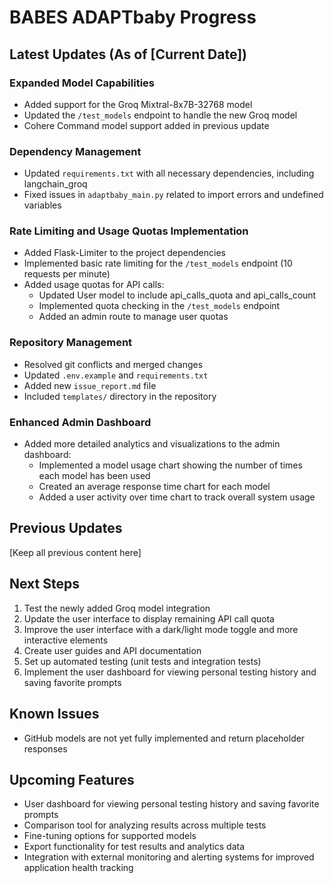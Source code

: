 # BABES ADAPTbaby Progress

## Latest Updates (As of [Current Date])

### Expanded Model Capabilities
- Added support for the Groq Mixtral-8x7B-32768 model
- Updated the `/test_models` endpoint to handle the new Groq model
- Cohere Command model support added in previous update

### Dependency Management
- Updated `requirements.txt` with all necessary dependencies, including langchain_groq
- Fixed issues in `adaptbaby_main.py` related to import errors and undefined variables

### Rate Limiting and Usage Quotas Implementation
- Added Flask-Limiter to the project dependencies
- Implemented basic rate limiting for the `/test_models` endpoint (10 requests per minute)
- Added usage quotas for API calls:
  - Updated User model to include api_calls_quota and api_calls_count
  - Implemented quota checking in the `/test_models` endpoint
  - Added an admin route to manage user quotas

### Repository Management
- Resolved git conflicts and merged changes
- Updated `.env.example` and `requirements.txt`
- Added new `issue_report.md` file
- Included `templates/` directory in the repository

### Enhanced Admin Dashboard
- Added more detailed analytics and visualizations to the admin dashboard:
  - Implemented a model usage chart showing the number of times each model has been used
  - Created an average response time chart for each model
  - Added a user activity over time chart to track overall system usage

## Previous Updates

[Keep all previous content here]

## Next Steps
1. Test the newly added Groq model integration
2. Update the user interface to display remaining API call quota
3. Improve the user interface with a dark/light mode toggle and more interactive elements
4. Create user guides and API documentation
5. Set up automated testing (unit tests and integration tests)
6. Implement the user dashboard for viewing personal testing history and saving favorite prompts

## Known Issues
- GitHub models are not yet fully implemented and return placeholder responses

## Upcoming Features
- User dashboard for viewing personal testing history and saving favorite prompts
- Comparison tool for analyzing results across multiple tests
- Fine-tuning options for supported models
- Export functionality for test results and analytics data
- Integration with external monitoring and alerting systems for improved application health tracking
